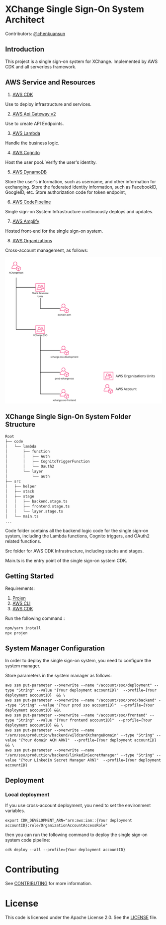 # XChange Single Sign-On System Architect

Contributors: [@chenkuansun](https://github.com/ChenKuanSun)
## Introduction

This project is a single sign-on system for XChange. Implemented by AWS CDK and all serverless framework.

## AWS Service and Resources 

1. [AWS CDK](https://docs.aws.amazon.com/cdk/latest/guide/index.html)

Use to deploy infrastructure and services.

2. [AWS Api Gateway v2](https://docs.aws.amazon.com/apigateway/latest/developerguide/what-is-api-gateway.html)

Use to create API Endpoints.

3. [AWS Lambda](https://docs.aws.amazon.com/lambda/latest/dg/welcome.html)

Handle the business logic.

4. [AWS Cognito](https://docs.aws.amazon.com/cognito/latest/developerguide/cognito-user-pools-create-user-pool.html)

Host the user pool.
Verify the user's identity.

5. [AWS DynamoDB](https://docs.aws.amazon.com/amazondynamodb/latest/developerguide/GettingStarted.DynamoDB.html)

Store the user's information, such as username, and other information for exchanging.
Store the federated identity information, such as FacebookID, GoogleID, etc.
Store authorization code for token endpoint,

6. [AWS CodePipeline](https://docs.aws.amazon.com/codepipeline/latest/userguide/welcome.html)

Single sign-on System Infrastructure continuously deploys and updates.

7. [AWS Amplify](https://aws.amazon.com/amplify/)

Hosted front-end for the single sign-on system.

8. [AWS Organizations](https://docs.aws.amazon.com/organizations/latest/userguide/orgs_manage_accounts.html)

Cross-account management, as follows:

<img align="center" src="doc/assets/XChangeOrganization.jpg" />


## XChange Single Sign-On System Folder Structure
```
Root
├── code
│   └── lambda
│       ├── function
│       │   ├── Auth
│       │   ├── CognitoTriggerFunction
│       │   └── Oauth2
│       └── layer
│           └── auth
├── src
│   ├── helper
│   ├── stack
│   ├── stage
│   │   ├── backend.stage.ts
│   │   ├── frontend.stage.ts
│   │   └── layer.stage.ts
│   └── main.ts
...
```

Code folder contains all the backend logic code for the single sign-on system, including the Lambda functions, Cognito triggers, and OAuth2 related functions.

Src folder for AWS CDK Infrastructure, including stacks and stages. 

Main.ts is the entry point of the single sign-on system CDK.

## Getting Started

Requirements:

1. [Projen](https://github.com/projen/projen)
2. [AWS CLI](https://docs.aws.amazon.com/cli/latest/userguide/cli-chap-install.html)
3. [AWS CDK](https://docs.aws.amazon.com/cdk/latest/guide/index.html)

Run the following command :
```
npm/yarn install
npx projen
```

## System Manager Configuration

In order to deploy the single sign-on system, you need to configure the system manager.

Store parameters in the system manager as follows:
```
aws ssm put-parameter --overwrite --name "/account/sso/deployment" --type "String" --value "{Your deployment accountID}"  --profile={Your deployment accountID}  && \ 
aws ssm put-parameter --overwrite --name "/account/sso/prod/backend" --type "String" --value "{Your prod sso accountID}"  --profile={Your deployment accountID} &&\ 
aws ssm put-parameter --overwrite --name "/account/sso/frontend" --type "String" --value "{Your frontend accountID}"  --profile={Your deployment accountID} && \
aws ssm put-parameter --overwrite --name "/arn/sso/production/backend/wildcardXchangeDomain" --type "String" --value "{Your domain ACM ARN}"  --profile={Your deployment accountID}  && \
aws ssm put-parameter --overwrite --name "/arn/sso/production/backend/linkedInSecretManager" --type "String" --value "{Your LinkedIn Secret Manager ARN}"  --profile={Your deployment accountID} 
```

## Deployment

### Local deployment
If you use cross-account deployment, you need to set the environment variables.
```
export CDK_DEVELOPMENT_ARN="arn:aws:iam::{Your deployment accountID}:role/OrganizationAccountAccessRole"
```

then you can run the following command to deploy the single sign-on system code pipeline:
```
cdk deploy --all --profile={Your deployment accountID}
```

# Contributing

See [CONTRIBUTING](CONTRIBUTING.md) for more information.

# License
This code is licensed under the Apache License 2.0. See the [LICENSE](LICENSE) file.
